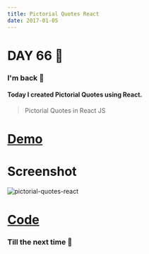 ```yaml
---
title: Pictorial Quotes React
date: 2017-01-05
---
```


# DAY 66 👾 

### I'm back 💙

#### Today I created Pictorial Quotes using React.

> Pictorial Quotes in React JS

# [Demo](https://deadcoder0904.github.io/pictorial-quotes-react)

# Screenshot

![pictorial-quotes-react](http://imgur.com/WWs02rQ.png)

# [Code](https://github.com/deadcoder0904/pictorial-quotes-react)

### Till the next time 👻 